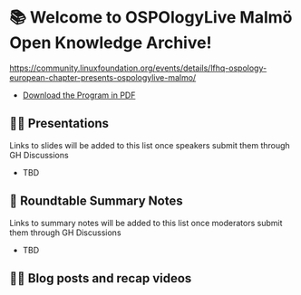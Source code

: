 # 📚 Welcome to OSPOlogyLive Malmö Open Knowledge Archive! 

https://community.linuxfoundation.org/events/details/lfhq-ospology-european-chapter-presents-ospologylive-malmo/

- [Download the Program in PDF](https://github.com/todogroup/ospology/files/15063863/OSPOlogyLive.Malmo_finalAgenda-1.pdf)

## 👩‍🏫 Presentations

Links to slides will be added to this list once speakers submit them through GH Discussions

- TBD

## 📝 Roundtable Summary Notes

Links to summary notes will be added to this list once moderators submit them through GH Discussions

- TBD

## 👩‍🏫 Blog posts and recap videos
